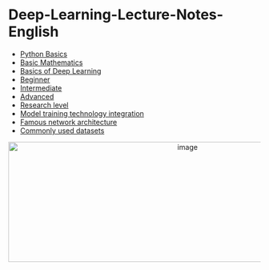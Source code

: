 # Deep-Learning-Lecture-Notes-English
- [Python Basics](https://github.com/pengsihua2023/Deep-Learning-Lecture-Notes-English/tree/main/01.%20Python%20Basics)
- [Basic Mathematics](https://github.com/pengsihua2023/Deep-Learning-Lecture-Notes-English/tree/main/02.%20Basic%20Mathematics)
- [Basics of Deep Learning](https://github.com/pengsihua2023/Deep-Learning-Lecture-Notes-English/tree/main/03.%20Basics%20of%20Deep%20Learning)
- [Beginner](https://github.com/pengsihua2023/Deep-Learning-Lecture-Notes-English/tree/main/04.%20Beginner)    
- [Intermediate](https://github.com/pengsihua2023/Deep-Learning-Lecture-Notes-English/tree/main/05.%20Intermediate)     
- [Advanced](https://github.com/pengsihua2023/Deep-Learning-Lecture-Notes-English/tree/main/06.%20Advanced)    
- [Research level](https://github.com/pengsihua2023/Deep-Learning-Lecture-Notes-English/tree/main/07.%20Research%20Level)
- [Model training technology integration](https://github.com/pengsihua2023/Deep-Learning-Lecture-Notes-English/tree/main/08.%20Model%20training%20technology%20integration)
- [Famous network architecture](https://github.com/pengsihua2023/Deep-Learning-Lecture-Notes-English/tree/main/09.%20Famous%20Network%20Architecture)
- [Commonly used datasets](https://github.com/pengsihua2023/Deep-Learning-Lecture-Notes-English/tree/main/10.%20Commonly%20used%20datasets)
<div align="center">
<img width="700" height="240" alt="image" src="https://github.com/user-attachments/assets/b55e4c9a-d57b-4e01-b577-182539d41bd1" />
</div>
